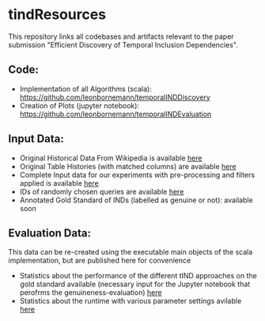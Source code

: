 # tindResources
This repository links all codebases and artifacts relevant to the paper submission "Efficient Discovery of Temporal Inclusion Dependencies".

## Code:
* Implementation of all Algorithms (scala): https://github.com/leonbornemann/temporalINDDiscovery
* Creation of Plots (jupyter notebook): https://github.com/leonbornemann/temporalINDEvaluation

## Input Data:
* Original Historical Data From Wikipedia is available [here](https://dumps.wikimedia.org/)
* Original Table Histories (with matched columns) are available [here](https://drive.google.com/file/d/1pgqBeax3nd5sNnKRaoEs1kkSsG7G1C09/view?usp=drive_link)
* Complete Input data for our experiments with pre-processing and filters applied is available [here](https://drive.google.com/file/d/1RboxrljEYS2TjvOBdW3NP-pkDXHbGVJh/view?usp=sharing)
* IDs of randomly chosen queries are available [here](https://drive.google.com/file/d/1KFMExBT1mYZ3eTe2xdB07RJPEDdpPukx/view?usp=drive_link)
* Annotated Gold Standard of INDs (labelled as genuine or not): available soon

## Evaluation Data:
This data can be re-created using the executable main objects of the scala implementation, but are published here for convenience
* Statistics about the performance of the different tIND approaches on the gold standard available (necessary input for the Jupyter notebook that perofrms the genuineness-evaluation) [here](https://drive.google.com/file/d/1ZKFPef-U75OcUNfreG0uFJ75G1xuG7wp/view?usp=sharing)
* Statistics about the runtime with various parameter settings avilable [here](https://drive.google.com/file/d/10MnH4qDFdhWoWdwSyXo6UujTj1O7yVZW/view?usp=sharing)

